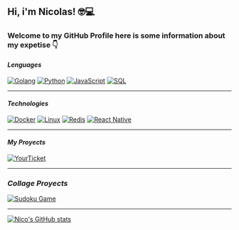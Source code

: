 ## Hi, i'm Nicolas! 🤓💻
### Welcome to my GitHub Profile here is some information about my expetise 👇
#### *Lenguages*
[![Golang](https://img.shields.io/badge/-Go-111?&logo=go)](https://go.dev/)
[![Python](https://img.shields.io/badge/-Python-111?&logo=Python)](https://www.python.org/)
[![JavaScript](https://img.shields.io/badge/-JavaScript-111?&logo=JavaScript)](https://developer.mozilla.org/es/docs/Web/JavaScript)
[![SQL](https://img.shields.io/badge/-SQL-111?&logo=MySQL)](https://www.mysql.com/)
***
#### *Technologies*
[![Docker](https://img.shields.io/badge/-Docker-111?&logo=Docker)](https://www.docker.com/)
[![Linux](https://img.shields.io/badge/-Linux-111?&logo=Linux)](https://www.linux.org/)
[![Redis](https://img.shields.io/badge/-Redis-111?&logo=Redis)](https://redis.io/)
[![React Native](https://img.shields.io/badge/-React%20Native-111?&logo=React)](https://reactnative.dev/)
***
#### *My Proyects*
[![YourTicket](https://img.shields.io/badge/-YourTicket-111?&logo=go)](https://github.com/naldeco98/YourTicket)
***
### *Collage Proyects*
[![Sudoku Game](https://img.shields.io/badge/-Sudoku%20Game-111?&logo=Python)](https://github.com/naldeco98/SUDOKU)
  *  *  *  *  *
[![Nico's GitHub stats](https://github-readme-stats.vercel.app/api?username=naldeco98&show_icons=true)](https://github.com/naldeco98)
